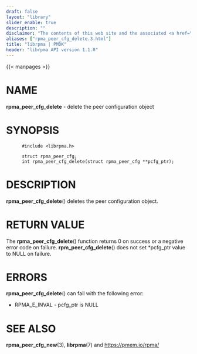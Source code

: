```yaml
---
draft: false
layout: "library"
slider_enable: true
description: ""
disclaimer: "The contents of this web site and the associated <a href=\"https://github.com/pmem\">GitHub repositories</a> are BSD-licensed open source."
aliases: ["rpma_peer_cfg_delete.3.html"]
title: "librpma | PMDK"
header: "librpma API version 1.1.0"
---
```

{{< manpages >}}

[comment]: <> (SPDX-License-Identifier: BSD-3-Clause)
[comment]: <> (Copyright 2020-2023, Intel Corporation)

# NAME

**rpma_peer_cfg_delete** - delete the peer configuration object

# SYNOPSIS

          #include <librpma.h>

          struct rpma_peer_cfg;
          int rpma_peer_cfg_delete(struct rpma_peer_cfg **pcfg_ptr);

# DESCRIPTION

**rpma_peer_cfg_delete**() deletes the peer configuration object.

# RETURN VALUE

The **rpma_peer_cfg_delete**() function returns 0 on success or a
negative error code on failure. **rpm_peer_cfg_delete**() does not set
\*pcfg_ptr value to NULL on failure.

# ERRORS

**rpma_peer_cfg_delete**() can fail with the following error:

-   RPMA_E\_INVAL - pcfg_ptr is NULL

# SEE ALSO

**rpma_peer_cfg_new**(3), **librpma**(7) and https://pmem.io/rpma/
